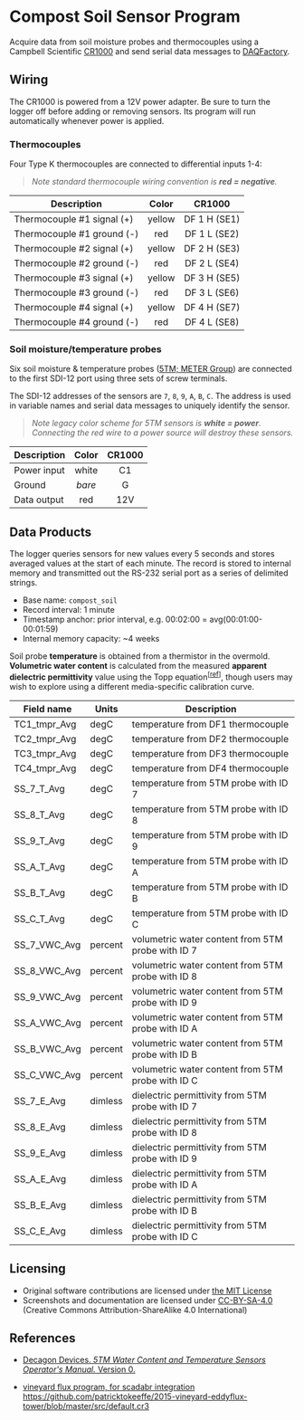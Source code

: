 # Compost Soil Sensor Program

Acquire data from soil moisture probes and thermocouples using a
Campbell Scientific [CR1000](https://www.campbellsci.com/cr1000) and send
serial data messages to [DAQFactory](https://www.azeotech.com/).


## Wiring

The CR1000 is powered from a 12V power adapter. Be sure to turn the logger off
before adding or removing sensors. Its program will run automatically whenever
power is applied.

### Thermocouples

Four Type K thermocouples are connected to differential inputs 1-4:

> *Note standard thermocouple wiring convention is **red = negative**.*

| Description                | Color  | CR1000 |
|----------------------------|:------:|:------------:|
| Thermocouple #1 signal (+) | yellow | DF 1 H (SE1) |
| Thermocouple #1 ground (-) | red    | DF 1 L (SE2) |
| Thermocouple #2 signal (+) | yellow | DF 2 H (SE3) |
| Thermocouple #2 ground (-) | red    | DF 2 L (SE4) |
| Thermocouple #3 signal (+) | yellow | DF 3 H (SE5) |
| Thermocouple #3 ground (-) | red    | DF 3 L (SE6) |
| Thermocouple #4 signal (+) | yellow | DF 4 H (SE7) |
| Thermocouple #4 ground (-) | red    | DF 4 L (SE8) |

### Soil moisture/temperature probes

Six soil moisture & temperature probes
([5TM; METER Group](https://www.metergroup.com/environment/articles/meter-legacy-soil-moisture-sensors/))
are connected to the first SDI-12 port using three sets of screw terminals.

The SDI-12 addresses of the sensors are `7`, `8`, `9`, `A`, `B`, `C`. The
address is used in variable names and serial data messages to uniquely identify
the sensor.

> *Note legacy color scheme for 5TM sensors is **white = power**. Connecting
> the red wire to a power source will destroy these sensors.*

| Description | Color  | CR1000 |
|-------------|:------:|:------:|
| Power input | white  | C1     |
| Ground      | *bare* | G      |
| Data output | red    | 12V    |

## Data Products

The logger queries sensors for new values every 5 seconds and stores averaged
values at the start of each minute. The record is stored to internal memory
and transmitted out the RS-232 serial port as a series of delimited strings.

* Base name: `compost_soil`
* Record interval: 1 minute
* Timestamp anchor: prior interval, e.g. 00:02:00 = avg(00:01:00-00:01:59)
* Internal memory capacity: ~4 weeks

Soil probe **temperature** is obtained from a thermistor in the overmold.
**Volumetric water content** is calculated from the measured **apparent
dielectric permittivity** value using the Topp equation<sup>[[ref](#user-manual)]</sup>,
though users may wish to explore using a different media-specific calibration
curve.


| Field name    | Units   | Description |
|---------------|---------|-------------|
| TC1_tmpr_Avg  | degC    | temperature from DF1 thermocouple |
| TC2_tmpr_Avg  | degC    | temperature from DF2 thermocouple |
| TC3_tmpr_Avg  | degC    | temperature from DF3 thermocouple |
| TC4_tmpr_Avg  | degC    | temperature from DF4 thermocouple |
| SS_7_T_Avg    | degC    | temperature from 5TM probe with ID 7 |
| SS_8_T_Avg    | degC    | temperature from 5TM probe with ID 8 |
| SS_9_T_Avg    | degC    | temperature from 5TM probe with ID 9 |
| SS_A_T_Avg    | degC    | temperature from 5TM probe with ID A |
| SS_B_T_Avg    | degC    | temperature from 5TM probe with ID B |
| SS_C_T_Avg    | degC    | temperature from 5TM probe with ID C |
| SS_7_VWC_Avg  | percent | volumetric water content from 5TM probe with ID 7 |
| SS_8_VWC_Avg  | percent | volumetric water content from 5TM probe with ID 8 |
| SS_9_VWC_Avg  | percent | volumetric water content from 5TM probe with ID 9 |
| SS_A_VWC_Avg  | percent | volumetric water content from 5TM probe with ID A |
| SS_B_VWC_Avg  | percent | volumetric water content from 5TM probe with ID B |
| SS_C_VWC_Avg  | percent | volumetric water content from 5TM probe with ID C |
| SS_7_E_Avg    | dimless | dielectric permittivity from 5TM probe with ID 7 |
| SS_8_E_Avg    | dimless | dielectric permittivity from 5TM probe with ID 8 |
| SS_9_E_Avg    | dimless | dielectric permittivity from 5TM probe with ID 9 |
| SS_A_E_Avg    | dimless | dielectric permittivity from 5TM probe with ID A |
| SS_B_E_Avg    | dimless | dielectric permittivity from 5TM probe with ID B |
| SS_C_E_Avg    | dimless | dielectric permittivity from 5TM probe with ID C |


## Licensing

* Original software contributions are licensed under
  [the MIT License](https://opensource.org/licenses/MIT)
* Screenshots and documentation are licensed under
  [CC-BY-SA-4.0](https://creativecommons.org/licenses/by-sa/4.0/) (Creative
  Commons Attribution-ShareAlike 4.0 International)


## References

* <a href="user-manual" />Decagon Devices. *5TM Water Content and Temperature
  Sensors Operator's Manual.* Version 0.

* vineyard flux program, for scadabr integration
  https://github.com/patricktokeeffe/2015-vineyard-eddyflux-tower/blob/master/src/default.cr3
